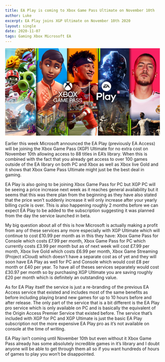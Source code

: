 ```yaml
---
title: EA Play is coming to Xbox Game Pass Ultimate on November 10th
author: Luke
excerpt: EA Play joins XGP Ultimate on November 10th 2020
layout: single
date: 2020-11-07
tags: Gaming Xbox Microsoft EA
---
```


![](\assets\images\EA%20Play%20Game%20Pass.png)

Earlier this week Microsoft announced the EA Play (previously EA Access) will be joining the Xbox Game Pass (XGP) Ultimate for no extra cost on November 10th allowing access to 88 titles in EA’s library. When this is combined with the fact that you already get access to over 100 games outside of the EA library on both PC and Xbox as well as Xbox live Gold and it shows that Xbox Game Pass Ultimate might just be the best deal in gaming.


EA Play is also going to be joining Xbox Game Pass for PC but XGP PC will be seeing a price increase next week as it reaches general availability but it seems that this was there plan from the beginning as they have also stated that the price won’t suddenly increase it will only increase after your yearly billing cycle is over. This is also happening roughly 2 months before we can expect EA Play to be added to the subscription suggesting it was planned from the day the service launched in beta.


My big question about all of this is how Microsoft is actually making a profit from any of these services any more especially with XGP Ultimate which will continue to cost £10.99 per month as in this they have: Xbox Game Pass for Console which costs £7.99 per month, Xbox Game Pass for PC which currently costs £3.99 per month but as of next week will cost £7.99 per month, Xbox live Gold which costs £6.99 per month, Xbox Game Streaming (Project xCloud) which doesn’t have a separate cost as of yet and they will soon have EA Play as well for PC and Console which would cost £8 per month or £40 per year. To have all of theses services separately would cost £30.97 per month so by purchasing XGP Ultimate you are saving roughly £20 per month which is definitely an outstanding value.


As for EA Play itself the service is just a re-branding of the previous EA Access service that existed and includes most of the same benefits as before including playing brand new games for up to 10 hours before and after release. The only part of the service that is a bit different is the EA Play pro service which is only available on PC and is basically the equivalent of the Origin Access Premier Service that existed before. The service that’s included with XGP for PC and XGP Ultimate is just the basic EA Play subscription not the more expensive EA Play pro as it’s not available on console at the time of writing.


EA Play isn’t coming until November 10th but even without it Xbox Game Pass already has some absolutely incredible games in it’s library and I doubt anyone will be able to get through them all so if you want hundreds of hours of games to play you won’t be disappointed.